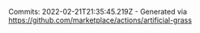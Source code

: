 Commits: 2022-02-21T21:35:45.219Z - Generated via https://github.com/marketplace/actions/artificial-grass
<br>
